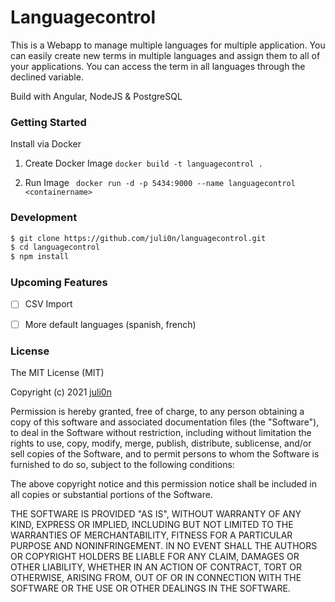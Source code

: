 # Languagecontrol

This is a Webapp to manage multiple languages for multiple application. You can easily create new terms in multiple languages and assign them to all of your applications. You can access the term in all languages through the declined variable.


Build with Angular, NodeJS & PostgreSQL


### Getting Started

Install via Docker

1. Create Docker Image 
``` docker build -t languagecontrol . ```

2. Run Image
``` docker run -d -p 5434:9000 --name languagecontrol <containername>```


### Development
   ```bash
$ git clone https://github.com/juli0n/languagecontrol.git
$ cd languagecontrol
$ npm install
```


### Upcoming Features
- [ ] CSV Import
- [ ] More default languages (spanish, french)




### License
The MIT License (MIT)

Copyright (c) 2021 [juli0n](https://www.google.de)

Permission is hereby granted, free of charge, to any person obtaining a copy of this software and associated documentation files (the "Software"), to deal in the Software without restriction, including without limitation the rights to use, copy, modify, merge, publish, distribute, sublicense, and/or sell copies of the Software, and to permit persons to whom the Software is furnished to do so, subject to the following conditions:

The above copyright notice and this permission notice shall be included in all copies or substantial portions of the Software.

THE SOFTWARE IS PROVIDED "AS IS", WITHOUT WARRANTY OF ANY KIND, EXPRESS OR IMPLIED, INCLUDING BUT NOT LIMITED TO THE WARRANTIES OF MERCHANTABILITY, FITNESS FOR A PARTICULAR PURPOSE AND NONINFRINGEMENT. IN NO EVENT SHALL THE AUTHORS OR COPYRIGHT HOLDERS BE LIABLE FOR ANY CLAIM, DAMAGES OR OTHER LIABILITY, WHETHER IN AN ACTION OF CONTRACT, TORT OR OTHERWISE, ARISING FROM, OUT OF OR IN CONNECTION WITH THE SOFTWARE OR THE USE OR OTHER DEALINGS IN THE SOFTWARE.


